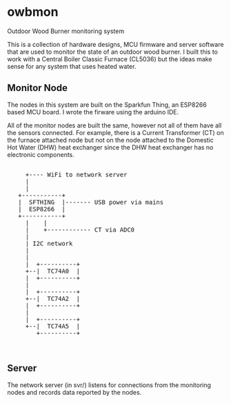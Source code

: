 # owbmon
Outdoor Wood Burner monitoring system

This is a collection of hardware designs, MCU firmware and server software
that are used to monitor the state of an outdoor wood burner.  I built
this to work with a Central Boiler Classic Furnace (CL5036) but the ideas
make sense for any system that uses heated water.

## Monitor Node

The nodes in this system are built on the Sparkfun Thing, an ESP8266
based MCU board.  I wrote the firware using the arduino IDE.

All of the monitor nodes are built the same, however not all of them have
all the sensors connected.  For example, there is a Current Transformer (CT)
on the furnace attached node but not on the node attached to the Domestic
Hot Water (DHW) heat exchanger since the DHW heat exchanger has no electronic
components.

<pre>

     +---- WiFi to network server
     |
     |
   +-----------+
   |  SFTHING  |------- USB power via mains
   |  ESP8266  |
   +-----------+
     |    |
     |    +------------ CT via ADC0
     |
     | I2C network
     |
     |
     |  +----------+
     +--|  TC74A0  |
     |  +----------+
     |
     |  +----------+
     +--|  TC74A2  |
     |  +----------+
     |
     |  +----------+
     +--|  TC74A5  |
        +----------+


</pre>

## Server

The network server (in svr/) listens for connections from the monitoring
nodes and records data reported by the nodes.
